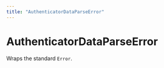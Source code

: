 ```yaml
---
title: "AuthenticatorDataParseError"
---
```


# AuthenticatorDataParseError

Wraps the standard `Error`.
